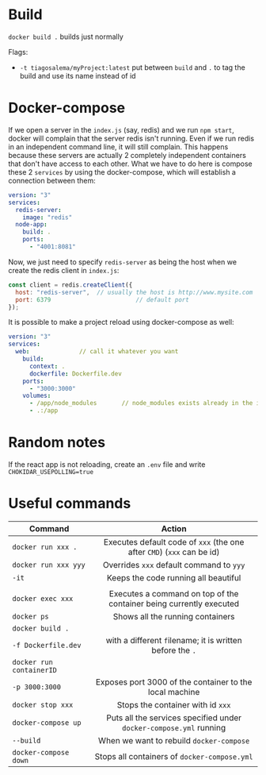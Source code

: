 # Build

`docker build .` builds just normally

Flags:

+ `-t tiagosalema/myProject:latest` put between `build` and `.` to tag the build and use its name instead of id



# Docker-compose

If we open a server in the `index.js` (say, redis) and we run `npm start`, docker will complain that the server redis isn't running. Even if we run redis in an independent command line, it will still complain. This happens because these servers are actually 2 completely independent containers that don't have access to each other. What we have to do here is compose these 2 `services` by using the docker-compose, which will establish a connection between them:

```yml
version: "3"
services:
  redis-server:
    image: "redis"
  node-app:
    build: .
    ports:
      - "4001:8081"
```

Now, we just need to specify `redis-server` as being the host when we create the redis client in `index.js`:

```javascript
const client = redis.createClient({
  host: "redis-server",  // usually the host is http://www.mysite.com
  port: 6379						// default port
});
```

It is possible to make a project reload using docker-compose as well:

```yml
version: "3"
services:
  web:				// call it whatever you want
    build:
      context: .
      dockerfile: Dockerfile.dev
    ports:
      - "3000:3000"
    volumes:
      - /app/node_modules 		// node_modules exists already in the image, so we dont reference it
      - .:/app
```



# Random notes

If the react app is not reloading, create an `.env` file and write `CHOKIDAR_USEPOLLING=true`

# Useful commands

| Command                  |                            Action                            |
| ------------------------ | :----------------------------------------------------------: |
| `docker run xxx .`       | Executes default code of `xxx` (the one after `CMD`) (`xxx` can be id) |
| `docker run xxx yyy`     |           Overrides `xxx` default command to `yyy`           |
| `-it`                    |             Keeps the code running all beautiful             |
|                          |                                                              |
| `docker exec xxx`        | Executes a command on top of the container being currently executed |
| `docker ps`              |               Shows all the running containers               |
| `docker build .`         |                                                              |
| `-f Dockerfile.dev`      |  with a different `f`ilename; it is written before the `.`   |
| `docker run containerID` |                                                              |
| `-p 3000:3000`           |   Exposes port 3000 of the container to the local machine    |
| `docker stop xxx`        |              Stops the container with id `xxx`               |
| `docker-compose up`      | Puts all the services specified under `docker-compose.yml` running |
| `--build`                |           When we want to rebuild `docker-compose`           |
| `docker-compose down`    |         Stops all containers of `docker-compose.yml`         |

